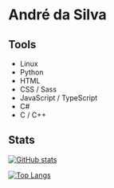 # André da Silva

## Tools

* Linux
* Python
* HTML
* CSS / Sass
* JavaScript / TypeScript
* C#
* C / C++

## Stats

[![GitHub stats](https://github-readme-stats.vercel.app/api?username=andre-dasilva&show_icons=true)](https://github.com/anuraghazra/github-readme-stats)

[![Top Langs](https://github-readme-stats.vercel.app/api/top-langs/?username=andre-dasilva)](https://github.com/anuraghazra/github-readme-stats)

